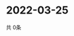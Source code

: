 # 2022-03-25
  共 0条

  <!-- BEGIN -->
  <!-- 最后更新时间Fri Mar 25 2022 02:11:48 GMT+0000 (Coordinated Universal Time) -->
  
  <!-- END -->
  
  